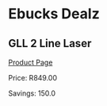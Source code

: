 
# Ebucks Dealz
## GLL 2 Line Laser
[Product Page](https://www.ebucks.com/web/shop/productSelected.do?prodId=1169662373&catId=370101825)

Price: R849.00

Savings: 150.0


	